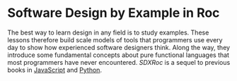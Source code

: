 # Software Design by Example in Roc

The best way to learn design in any field is to study examples.
These lessons therefore build scale models of tools that programmers use every day
to show how experienced software designers think.
Along the way,
they introduce some fundamental concepts about pure functional languages
that most programmers have never encountered.
*SDXRoc* is a sequel to previous books in [JavaScript][sdxjs] and [Python][sdxpy].

[sdxjs]: https://third-bit.com/sdxjs/
[sdxpy]: https://third-bit.com/sdxpy/

